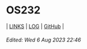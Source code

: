 # OS232

| [LINKS](LINKS/) | [LOG](TXT/mylog.txt) | [GitHub](https://github.com/restuaar/os232/) |

###### Edited: Wed 6 Aug 2023 22:46
